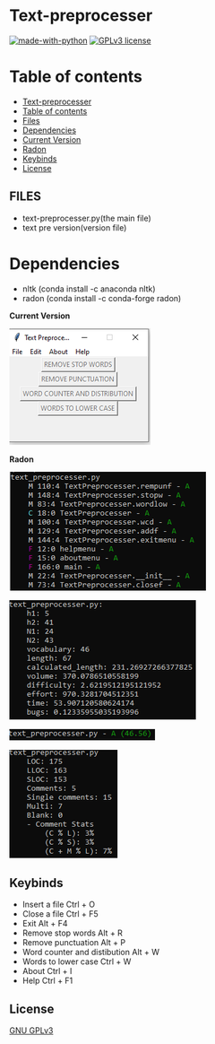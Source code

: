 # Text-preprocesser


[![made-with-python](https://img.shields.io/badge/Made%20with-Python-1f425f.svg)](https://www.python.org/) [![GPLv3 license](https://img.shields.io/badge/License-GPLv3-blue.svg)](http://perso.crans.org/besson/LICENSE.html)


# Table of contents

<!--ts-->
  * [Text-preprocesser](#Text-preprocesser)
  * [Table of contents](#Table_of_contents)
  * [Files](#FILES)
  * [Dependencies](#Dependencies)
  * [Current Version](#Current_Version)
  * [Radon](#Radon)
  * [Keybinds](#Keybinds)
  * [License](#License)


## FILES 
<ul>
<li> text-preprocesser.py(the main file)</li>
<li> text pre version(version file) </li>
</ul>

# Dependencies

<ul>
  <li> nltk (conda install -c anaconda nltk) </li>
  <li> radon (conda install -c conda-forge radon) </li>
</ul>


**Current Version**

<p><img src ="text pre version.png" title = "TEXT-PREPROCESSER  Version"/> </p>

**Radon**

<p><img src ="text_preprocesser radon cc.png" title = "Text Preprocesser radon cc"/> </p>
<p><img src ="text_preprocesser radon hal.png" title = "Text Preprocesser radon hal"/> </p>
<p><img src ="text_preprocesser radon mi.png" title = "Text Preprocesser radon mi"/> </p>
<p><img src ="text_preprocesser radon raw.png" title = "Text Preprocesser radon raw"/> </p>

## Keybinds

<ul>
<li> Insert a file Ctrl + O </li>
<li> Close a file Ctrl + F5 </li>
<li> Exit Alt + F4 </li>
<li> Remove stop words Alt + R </li>
<li> Remove punctuation Alt + P </li>
<li> Word counter and distibution Alt + W </li>
<li> Words to lower case Ctrl + W </li>
<li> About Ctrl + I </li>
<li> Help Ctrl + F1 </li>
</ul>



## License
[GNU GPLv3](https://choosealicense.com/licenses/gpl-3.0/)

